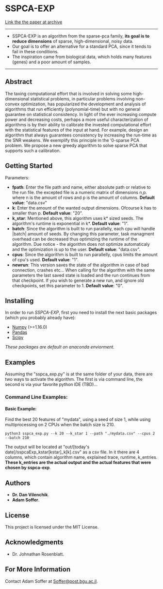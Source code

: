 # SSPCA-EXP
[Link the the paper at archive](https://www.google.com)

---
- SSPCA-EXP is an algorithm from the sparse-pca family, __its goal is to reduce dimensions__ of sparse, high-dimensional, noisy data. 
- Our goal is to offer an alternative for a standard PCA, since it tends to fail in these conditions.
- The inspiration came from biological data, which holds many features (genes) and a poor amount of samples.  

---
## Abstract 
The taxing computational effort that is involved in solving some high-dimensional statistical problems, in particular problems involving non-convex optimization, has popularized the development and analysis of algorithms that run efficiently (polynomial-time) but with no general guarantee on statistical consistency. In light of the ever increasing compute power and decreasing costs, perhaps a more useful characterization of algorithms is by their ability to calibrate the invested computational effort with the statistical features of the input at hand. For example, design an algorithm that always guarantees consistency by increasing the run-time as the SNR weakens. We exemplify this principle in the ‘0-sparse PCA problem. We propose a new greedy algorithm to solve sparse PCA that supports such a calibration. 

## Getting Started

Parameters:

* __fpath__: Enter the file path and name, either absolute path or relative to the run file. the excepted file is a numeric matrix of dimensions n,p. where n is the amount of rows and p is the amount of columns. 
__Default value__: "data.csv"
* __k__: Enter the amount of the wanted output dimensions. Ofcourse k has to smaller than p.
__Default value__: "20".
* __k_star__: Mentioned above, this algorithm uses k* sized seeds. The algorithm's runtime is exponential in k*.
__Default value__: "1".
* __batch__: Since the algorithm is built to run parallelly, each cpu will handle |batch| amount of seeds. By changing this parameter, task managment overhead can be decreased thus optimizing the runtime of the algorithm. Due notice - the algorithm does not optimize automaticaly and the optimization is up to the user.
__Default value__: "data.csv".
* __cpus__: Since the algorithm is built to run parallelly, cpus limits the amount of cpu's used.
__Default value__: "1".
* __newrun__: This version saves the state of the algorithm in case of bad connection, crashes etc... When calling for the algorithm with the same parameters the last saved state is loaded and the run continues from that checkpoint. If you wish to generate a new run, and ignore old checkpoints, set this parameter to 1.
__Default value__: "0".

	
## Installing

In order to run *SSPCA-EXP*, first you need to install the next basic packages (which you probably already have):
- [Numpy](http://www.numpy.org/) (>=1.16.0)
- [Pandas](https://www.pandas.pydata.org/)
- [Scipy](https://www.scipy.org/)

*These packages are default on anaconda enviorment.*

## Examples
Assuming the "sspca_exp.py" is at the same folder of your data, there are two ways to activate the algorithm. The first is via command line, the second is via your favorite python IDE (TBD)...

### Command Line Examples:

#### Basic Example:
Find the best 20 features of "mydata", using a seed of size 1, while using multiprocessing on 2 CPUs when the batch size is 210.
```
python3 sspca_exp.py --k 20 --k_star 1 --path "./mydata.csv" --cpus 2 --batch 210
```
The output will be located at "out/[today's date]/sspcaExp_kstar[kstar]_k[k].csv" as a csv file. In it there are 4 columns, which contain algorithm name, explained trace, runtime, k_entries. 
__These k_entries are the actual output and the actual features that were chosen by sspca-exp__.

## Authors

* **Dr. Dan Vilenchik**.
* **Adam Soffer**.
 


## License

This project is licensed under the MIT License.

## Acknowledgments

* Dr. Johnathan Rosenblatt.

## For More Information
Contact Adam Soffer at Soffer@post.bgu.ac.il.

